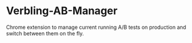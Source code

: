 # Verbling-AB-Manager
Chrome extension to manage current running A/B tests on production and switch between them on the fly. 
